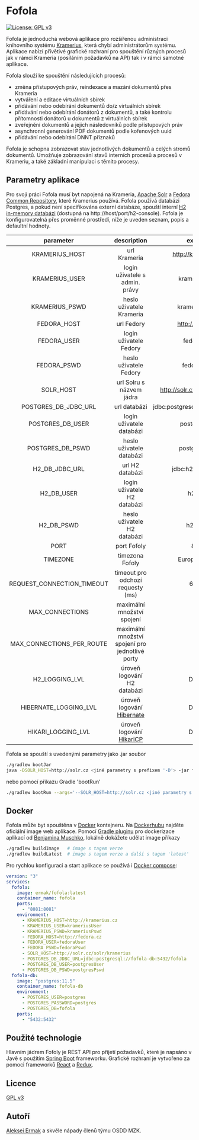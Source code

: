 # Fofola

[![License: GPL v3](https://img.shields.io/badge/License-GPLv3-blue.svg)](https://www.gnu.org/licenses/gpl-3.0)

Fofola je jednoduchá webová aplikace pro rozšířenou administraci knihovního systému [Kramerius](https://system-kramerius.cz/en/),
která chybí administrátorům systému. Aplikace nabízí přívětivé grafické rozhraní pro spouštění různých 
procesů jak v rámci Krameria (posíláním požadavků na API) tak i v rámci samotné aplikace.

Fofola slouží ke spouštění následujících procesů:
- změna přístupových práv, reindexace a mazání dokumentů přes Krameria
- vytváření a editace virtuálních sbírek
- přidávání nebo odebírání dokumentů do/z virtuálních sbírek
- přidávání nebo odebírání donátorů z dokumentů, a také kontrolu přítomnosti donátorů u dokumentů z virtuálních sbírek
- zveřejnění dokumentů a jejich následovníků podle přístupových práv
- asynchronní generování PDF dokumentů podle kořenových uuid
- přidávání nebo odebírání DNNT příznaků

Fofola je schopna zobrazovat stav jednotlivých dokumentů a celých stromů dokumentů.
Umožňuje zobrazování stavů interních procesů a procesů v Krameriu, a také základní manipulaci s těmito procesy.

## Parametry aplikace

Pro svoji práci Fofola musí byt napojená na Krameria, [Apache Solr](https://lucene.apache.org/solr/)
a [Fedora Common Repository](https://duraspace.org/fedora/), které Kramerius používá.
Fofola používá databázi Postgres, a pokud není specifikována externí databáze, 
spouští interní [H2 in-memory databázi](https://www.h2database.com/) (dostupná na http://host/port/h2-console). 
Fofola je konfigurovatelná přes proměnné prostředí, níže je uveden seznam, popis a defaultní hodnoty.

|         parameter          |                               description                               |              example              | required |   default value    |
|:--------------------------:|:-----------------------------------------------------------------------:|:---------------------------------:|:--------:|:------------------:|
|       KRAMERIUS_HOST       |                              url Krameria                               |        http://kramerius.cz        |   true   |                    |
|       KRAMERIUS_USER       |                     login uživatele s admin. právy                      |           krameriusUser           |   true   |                    |
|       KRAMERIUS_PSWD       |                        heslo uživatele Krameria                         |           krameriusPswd           |   true   |                    |
|        FEDORA_HOST         |                               url Fedory                                |         http://fedora.cz          |   true   |                    |
|        FEDORA_USER         |                         login uživatele Fedory                          |            fedoraUser             |   true   |                    |
|        FEDORA_PSWD         |                         heslo uživatele Fedory                          |            fedoraPswd             |   true   |                    |
|         SOLR_HOST          |                        url Solru s názvem jádra                         |   http://solr.cz/solr/kramerius   |   true   |                    |
|    POSTGRES_DB_JDBC_URL    |                              url databázi                               | jdbc:postgresql://postgres/fofola |  false   |                    |
|      POSTGRES_DB_USER      |                        login uživatele databázi                         |           postgresUser            |  false   |                    |
|      POSTGRES_DB_PSWD      |                        heslo uživatele databázi                         |           postgresPswd            |  false   |                    |
|       H2_DB_JDBC_URL       |                             url H2 databázi                             |        jdbc:h2:mem:fofola         |  false   | jdbc:h2:mem:fofola |
|         H2_DB_USER         |                       login uživatele H2 databázi                       |              h2_user              |  false   |        user        |
|         H2_DB_PSWD         |                       heslo uživatele H2 databázi                       |              h2_pswd              |  false   |        pswd        |
|            PORT            |                               port Fofoly                               |               8080                |  false   |        8081        |
|          TIMEZONE          |                             timezona Fofoly                             |           Europe/Prague           |  false   |  timezona systému  |
| REQUEST_CONNECTION_TIMEOUT |                    timeout pro odchozí requesty (ms)                    |               60000               |  false   |       100000       |
|      MAX_CONNECTIONS       |                       maximální množství spojení                        |                100                |  false   |         10         |
| MAX_CONNECTIONS_PER_ROUTE  |             maximální množství spojení pro jednotlivé porty             |                100                |  false   |         10         |
|       H2_LOGGING_LVL       |                       úroveň logování H2 databázi                       |               DEBUG               |  false   |        WARN        |
|   HIBERNATE_LOGGING_LVL    |           úroveň logování [Hibernate](https://hibernate.org/)           |               DEBUG               |  false   |        WARN        |
|     HIKARI_LOGGING_LVL     | úroveň logování [HikariCP](https://github.com/brettwooldridge/HikariCP) |               DEBUG               |  false   |        WARN        |


Fofola se spouští s uvedenými parametry jako .jar soubor

```bash
./gradlew bootJar
java -DSOLR_HOST=http://solr.cz <jiné parametry s prefixem '-D'> -jar fofola-1.0.0.jar 
```

nebo pomocí příkazu Gradle 'bootRun'

```bash
./gradlew bootRun --args='--SOLR_HOST=http://solr.cz <jiné parametry s prefixem "--">'
```

## Docker

Fofola může byt spouštěna v [Docker](https://www.docker.com/) kontejneru. 
Na [Dockerhubu](https://hub.docker.com/repository/docker/ermak/fofola) najděte oficiální image web aplikace.
Pomocí [Gradle pluginu](https://bmuschko.github.io/gradle-docker-plugin/) pro dockerizace aplikací od [Benjamina Muschko](https://bmuschko.com/),
 lokálně dokážete udělat image příkazy

```bash
./gradlew buildImage   # image s tagem verze 
./gradlew buildLatest  # image s tagem verze a další s tagem 'latest'
```

Pro rychlou konfiguraci a start aplikace se používá i [Docker compose](https://docs.docker.com/compose):

```yaml
version: "3"
services:
  fofola:
    image: ermak/fofola:latest
    container_name: fofola
    ports:
      - "8081:8081"
    environment:
      - KRAMERIUS_HOST=http://kramerius.cz
      - KRAMERIUS_USER=krameriusUser
      - KRAMERIUS_PSWD=krameriusPswd
      - FEDORA_HOST=http://fedora.cz
      - FEDORA_USER=fedoraUser
      - FEDORA_PSWD=fedoraPswd
      - SOLR_HOST=http://solr.cz/solr/kramerius
      - POSTGRES_DB_JDBC_URL=jdbc:postgresql://fofola-db:5432/fofola
      - POSTGRES_DB_USER=postgresUser
      - POSTGRES_DB_PSWD=postgresPswd
  fofola-db:
    image: "postgres:11.5"
    container_name: fofola-db
    environment:
      - POSTGRES_USER=postgres
      - POSTGRES_PASSWORD=postgres
      - POSTGRES_DB=fofola
    ports:
      - "5432:5432"
```

## Použité technologie

Hlavním jádrem Fofoly je REST API pro přijetí požadavků, které je napsáno v Javě
s použitím [Spring Boot](https://spring.io/projects/spring-boot) frameworku.
Grafické rozhraní je vytvořeno za pomoci frameworků [React](https://reactjs.org/) a 
[Redux](https://redux.js.org/).

## Licence

[GPL v3](https://www.gnu.org/licenses/gpl-3.0)

## Autoří
[Aleksei Ermak](https://github.com/kazooo) a skvěle nápady členů týmu OSDD MZK.
